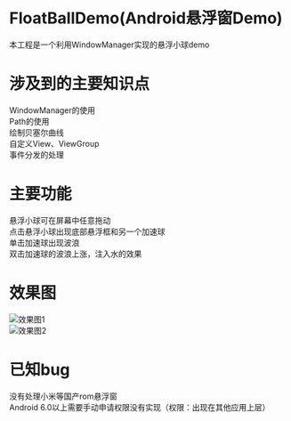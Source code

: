 # FloatBallDemo(Android悬浮窗Demo)
本工程是一个利用WindowManager实现的悬浮小球demo</br>
# 涉及到的主要知识点
WindowManager的使用</br>
Path的使用</br>
绘制贝塞尔曲线</br>
自定义View、ViewGroup</br>
事件分发的处理</br>

# 主要功能
悬浮小球可在屏幕中任意拖动</br>
点击悬浮小球出现底部悬浮框和另一个加速球</br>
单击加速球出现波浪</br>
双击加速球的波浪上涨，注入水的效果</br>

# 效果图
![效果图1](http://oler3nq5z.bkt.clouddn.com/Screenshot_2017-02-15-16-58-49_com.miui.home.png-30style)</br>
![效果图2](http://oler3nq5z.bkt.clouddn.com/Screenshot_second.png-30style)</br>

# 已知bug
没有处理小米等国产rom悬浮窗</br>
Android 6.0以上需要手动申请权限没有实现（权限：出现在其他应用上层）</br>